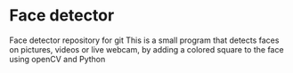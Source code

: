 # Face detector
Face detector repository for git
This is a small program that detects faces on pictures, videos or live webcam,
by adding a colored square to the face using openCV and Python

